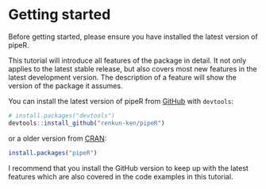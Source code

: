 # Getting started

Before getting started, please ensure you have installed the latest version of pipeR.

This tutorial will introduce all features of the package in detail. It not only applies to the latest stable release, but also covers most new features in the latest development version. The description of a feature will show the version of the package it assumes.

You can install the latest version of pipeR from [GitHub](https://github.com/renkun-ken/pipeR) with `devtools`:

```r
# install.packages("devtools")
devtools::install_github("renkun-ken/pipeR")
```

or a older version from [CRAN](http://cran.r-project.org/web/packages/pipeR):

```r
install.packages("pipeR")
```

I recommend that you install the GitHub version to keep up with the latest features which are also covered in the code examples in this tutorial.
